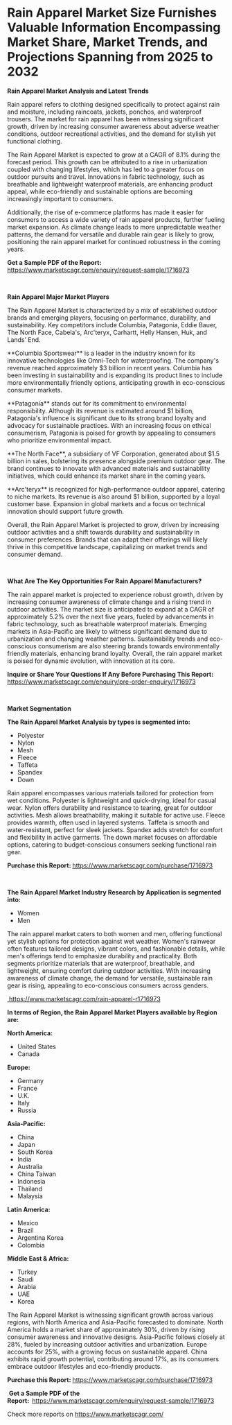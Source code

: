 <p><h1>Rain Apparel Market Size Furnishes Valuable Information Encompassing Market Share, Market Trends, and Projections Spanning from 2025 to 2032</h1></p><p><strong>Rain Apparel Market Analysis and Latest Trends</strong></p>
<p><p>Rain apparel refers to clothing designed specifically to protect against rain and moisture, including raincoats, jackets, ponchos, and waterproof trousers. The market for rain apparel has been witnessing significant growth, driven by increasing consumer awareness about adverse weather conditions, outdoor recreational activities, and the demand for stylish yet functional clothing.</p><p>The Rain Apparel Market is expected to grow at a CAGR of 8.1% during the forecast period. This growth can be attributed to a rise in urbanization coupled with changing lifestyles, which has led to a greater focus on outdoor pursuits and travel. Innovations in fabric technology, such as breathable and lightweight waterproof materials, are enhancing product appeal, while eco-friendly and sustainable options are becoming increasingly important to consumers.</p><p>Additionally, the rise of e-commerce platforms has made it easier for consumers to access a wide variety of rain apparel products, further fueling market expansion. As climate change leads to more unpredictable weather patterns, the demand for versatile and durable rain gear is likely to grow, positioning the rain apparel market for continued robustness in the coming years.</p></p>
<p><strong>Get a Sample PDF of the Report:&nbsp;</strong> <a href="https://www.marketscagr.com/enquiry/request-sample/1716973?utm_campaign=1836&utm_medium=2&utm_source=Github&utm_content=ia&utm_term=07022025&utm_id=rain-apparel">https://www.marketscagr.com/enquiry/request-sample/1716973</a></p>
<p>&nbsp;</p>
<p><strong>Rain Apparel Major Market Players</strong></p>
<p><p>The Rain Apparel Market is characterized by a mix of established outdoor brands and emerging players, focusing on performance, durability, and sustainability. Key competitors include Columbia, Patagonia, Eddie Bauer, The North Face, Cabela's, Arc'teryx, Carhartt, Helly Hansen, Huk, and Lands’ End.</p><p>**Columbia Sportswear** is a leader in the industry known for its innovative technologies like Omni-Tech for waterproofing. The company's revenue reached approximately $3 billion in recent years. Columbia has been investing in sustainability and is expanding its product lines to include more environmentally friendly options, anticipating growth in eco-conscious consumer markets.</p><p>**Patagonia** stands out for its commitment to environmental responsibility. Although its revenue is estimated around $1 billion, Patagonia's influence is significant due to its strong brand loyalty and advocacy for sustainable practices. With an increasing focus on ethical consumerism, Patagonia is poised for growth by appealing to consumers who prioritize environmental impact.</p><p>**The North Face**, a subsidiary of VF Corporation, generated about $1.5 billion in sales, bolstering its presence alongside premium outdoor gear. The brand continues to innovate with advanced materials and sustainability initiatives, which could enhance its market share in the coming years.</p><p>**Arc'teryx** is recognized for high-performance outdoor apparel, catering to niche markets. Its revenue is also around $1 billion, supported by a loyal customer base. Expansion in global markets and a focus on technical innovation should support future growth.</p><p>Overall, the Rain Apparel Market is projected to grow, driven by increasing outdoor activities and a shift towards durability and sustainability in consumer preferences. Brands that can adapt their offerings will likely thrive in this competitive landscape, capitalizing on market trends and consumer demand.</p></p>
<p>&nbsp;</p>
<p><strong>What Are The Key Opportunities For Rain Apparel Manufacturers?</strong></p>
<p><p>The rain apparel market is projected to experience robust growth, driven by increasing consumer awareness of climate change and a rising trend in outdoor activities. The market size is anticipated to expand at a CAGR of approximately 5.2% over the next five years, fueled by advancements in fabric technology, such as breathable waterproof materials. Emerging markets in Asia-Pacific are likely to witness significant demand due to urbanization and changing weather patterns. Sustainability trends and eco-conscious consumerism are also steering brands towards environmentally friendly materials, enhancing brand loyalty. Overall, the rain apparel market is poised for dynamic evolution, with innovation at its core.</p></p>
<p><strong>Inquire or Share Your Questions If Any Before Purchasing This Report:</strong> <a href="https://www.marketscagr.com/enquiry/pre-order-enquiry/1716973?utm_campaign=1836&utm_medium=2&utm_source=Github&utm_content=ia&utm_term=07022025&utm_id=rain-apparel">https://www.marketscagr.com/enquiry/pre-order-enquiry/1716973</a></p>
<p>&nbsp;</p>
<p><strong>Market Segmentation</strong></p>
<p><strong>The Rain Apparel Market Analysis by types is segmented into:</strong></p>
<p><ul><li>Polyester</li><li>Nylon</li><li>Mesh</li><li>Fleece</li><li>Taffeta</li><li>Spandex</li><li>Down</li></ul></p>
<p><p>Rain apparel encompasses various materials tailored for protection from wet conditions. Polyester is lightweight and quick-drying, ideal for casual wear. Nylon offers durability and resistance to tearing, great for outdoor activities. Mesh allows breathability, making it suitable for active use. Fleece provides warmth, often used in layered systems. Taffeta is smooth and water-resistant, perfect for sleek jackets. Spandex adds stretch for comfort and flexibility in active garments. The down market focuses on affordable options, catering to budget-conscious consumers seeking functional rain gear.</p></p>
<p><strong>Purchase this Report:&nbsp;</strong><a href="https://www.marketscagr.com/purchase/1716973?utm_campaign=1836&utm_medium=2&utm_source=Github&utm_content=ia&utm_term=07022025&utm_id=rain-apparel">https://www.marketscagr.com/purchase/1716973</a></p>
<p>&nbsp;</p>
<p><strong>The Rain Apparel Market Industry Research by Application is segmented into:</strong></p>
<p><ul><li>Women</li><li>Men</li></ul></p>
<p><p>The rain apparel market caters to both women and men, offering functional yet stylish options for protection against wet weather. Women's rainwear often features tailored designs, vibrant colors, and fashionable details, while men's offerings tend to emphasize durability and practicality. Both segments prioritize materials that are waterproof, breathable, and lightweight, ensuring comfort during outdoor activities. With increasing awareness of climate change, the demand for versatile, sustainable rain gear is rising, appealing to eco-conscious consumers across genders.</p></p>
<p><a href="https://www.marketscagr.com/rain-apparel-r1716973?utm_campaign=1836&utm_medium=2&utm_source=Github&utm_content=ia&utm_term=07022025&utm_id=rain-apparel">&nbsp;https://www.marketscagr.com/rain-apparel-r1716973</a></p>
<p><strong>In terms of Region, the Rain Apparel Market Players available by Region are:</strong></p>
<p>
    <p> <strong> North America: </strong>
        <ul>
            <li>United States</li>
            <li>Canada</li>
        </ul>
        </p> 
    <p> <strong> Europe: </strong>
        <ul>
            <li>Germany</li>
            <li>France</li>
            <li>U.K.</li>
            <li>Italy</li>
            <li>Russia</li>
        </ul>
        </p> 
    <p> <strong> Asia-Pacific: </strong>
        <ul>
            <li>China</li>
            <li>Japan</li>
            <li>South Korea</li>
            <li>India</li>
            <li>Australia</li>
            <li>China Taiwan</li>
            <li>Indonesia</li>
            <li>Thailand</li>
            <li>Malaysia</li>
        </ul>
        </p> 
    <p> <strong> Latin America: </strong>
        <ul>
            <li>Mexico</li>
            <li>Brazil</li>
            <li>Argentina Korea</li>
            <li>Colombia</li>
        </ul>
        </p> 
    <p> <strong> Middle East & Africa: </strong>
        <ul>
            <li>Turkey</li>
            <li>Saudi</li>
            <li>Arabia</li>
            <li>UAE</li>
            <li>Korea</li>
        </ul>
    </p>
    </p>
<p><p>The Rain Apparel Market is witnessing significant growth across various regions, with North America and Asia-Pacific forecasted to dominate. North America holds a market share of approximately 30%, driven by rising consumer awareness and innovative designs. Asia-Pacific follows closely at 28%, fueled by increasing outdoor activities and urbanization. Europe accounts for 25%, with a growing focus on sustainable apparel. China exhibits rapid growth potential, contributing around 17%, as its consumers embrace outdoor lifestyles and eco-friendly products.</p></p>
<p><strong>Purchase this Report: </strong><a href="https://www.marketscagr.com/purchase/1716973?utm_campaign=1836&utm_medium=2&utm_source=Github&utm_content=ia&utm_term=07022025&utm_id=rain-apparel">https://www.marketscagr.com/purchase/1716973</a></p>
<p>&nbsp;<strong>Get a Sample PDF of the Report:&nbsp;&nbsp;</strong><a href="https://www.marketscagr.com/enquiry/request-sample/1716973?utm_campaign=1836&utm_medium=2&utm_source=Github&utm_content=ia&utm_term=07022025&utm_id=rain-apparel">https://www.marketscagr.com/enquiry/request-sample/1716973</a></p>
<p><strong></strong></p>
<p>Check more reports on <a href="https://www.marketscagr.com/?utm_campaign=1836&utm_medium=2&utm_source=Github&utm_content=ia&utm_term=07022025&utm_id=rain-apparel">https://www.marketscagr.com/</a></p>